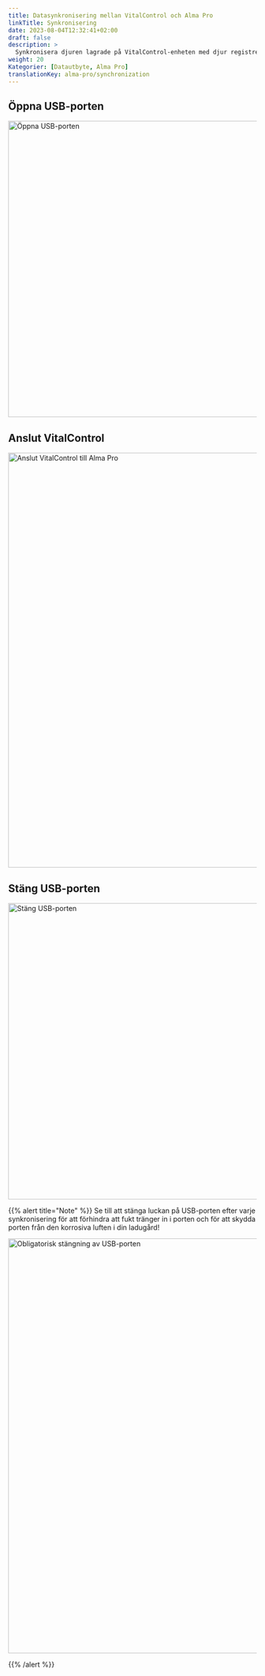 ```yaml
---
title: Datasynkronisering mellan VitalControl och Alma Pro
linkTitle: Synkronisering
date: 2023-08-04T12:32:41+02:00
draft: false
description: >
  Synkronisera djuren lagrade på VitalControl-enheten med djur registrerade på den automatiska mataren och överför uppmätta värden registrerade med VitalControl-enheten till mataren för utvärderingsändamål och bättre visualisering.
weight: 20
Kategorier: [Datautbyte, Alma Pro]
translationKey: alma-pro/synchronization
---
```

## Öppna USB-porten

<img src="/images/synchronisation/open-usb-slot.svg" width="600" align="bottom" alt="Öppna USB-porten" title="Öppna USB-porten" />

## Anslut VitalControl

<img src="/images/synchronisation/connect-vitalcontrol-alma_pro.svg" width="840" align="bottom" alt="Anslut VitalControl till Alma Pro" title="Anslutning VitalControl Alma Pro" />

## Stäng USB-porten

<img src="/images/synchronisation/close-usb-slot.svg" width="600" align="bottom" alt="Stäng USB-porten" title="Stäng USB-porten" />

{{% alert title="Note" %}}
Se till att stänga luckan på USB-porten efter varje synkronisering för att förhindra att fukt tränger in i porten och för att skydda porten från den korrosiva luften i din ladugård!

<img src="/images/synchronisation/info-close-usb-mandatory.svg" width="840" align="bottom" alt="Obligatorisk stängning av USB-porten" title="Stängning av USB-porten" />

{{% /alert %}}
